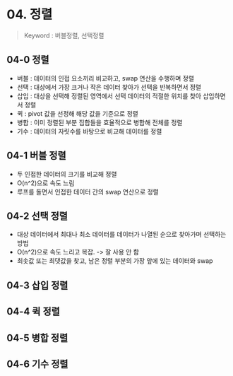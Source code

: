 # 04. 정렬
> Keyword : 버블정렬, 선택정렬

## 04-0 정렬
- 버블 : 데이터의 인접 요소끼리 비교하고, swap 연산을 수행하며 정렬
- 선택 : 대상에서 가장 크거나 작은 데이터 찾아가 선택을 반복하면서 정렬
- 삽입 : 대상을 선택해 정렬된 영역에서 선택 데이터의 적절한 위치를 찾아 삽입하면서 정렬
- 퀵 : pivot 값을 선정해 해당 값을 기준으로 정렬
- 병합 : 이미 정렬된 부분 집합들을 효율적으로 병합해 전체를 정렬
- 기수 : 데이터의 자릿수를 바탕으로 비교해 데이터를 정렬

## 04-1 버블 정렬
- 두 인접한 데이터의 크기를 비교해 정렬
- O(n^2)으로 속도 느림
- 루프를 돌면서 인접한 데이터 간의 swap 연산으로 정렬

## 04-2 선택 정렬
- 대상 데이터에서 최대나 최소 데이터를 데이터가 나열된 순으로 찾아가며 선택하는 방법
- O(n^2)으로 속도 느리고 복잡. -> 잘 사용 안 함
- 최솟값 또는 최댓값을 찾고, 남은 정렬 부분의 가장 앞에 있는 데이터와 swap

## 04-3 삽입 정렬
## 04-4 퀵 정렬
## 04-5 병합 정렬
## 04-6 기수 정렬

